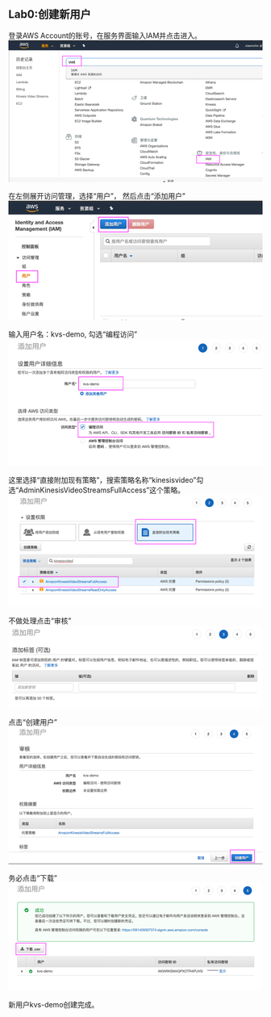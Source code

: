 ## Lab0:创建新用户


登录AWS Account的账号，在服务界面输入IAM并点击进入。
![](../md_images/create_user_0.png)

在左侧展开访问管理，选择“用户”， 然后点击“添加用户”
![](../md_images/create_user_1.png)

输入用户名：kvs-demo, 勾选“编程访问”
![](../md_images/create_user_2.png)

这里选择“直接附加现有策略”，搜索策略名称“kinesisvideo”勾选“AdminKinesisVideoStreamsFullAccess”这个策略。
![](../md_images/create_user_3.png)

不做处理点击“审核”
![](../md_images/create_user_4.png)

点击“创建用户”
![](../md_images/create_user_5.png)

务必点击“下载”
![](../md_images/create_user_6.png)

新用户kvs-demo创建完成。
